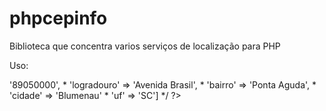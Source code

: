 phpcepinfo
==========

Biblioteca que concentra varios serviços de localização para PHP

Uso:

<?php 
	echo \Location::getArrayByCep('89050000');
	/**
		* array['cep'         => '89050000',
		* 		 'logradouro' => 'Avenida Brasil',
		* 		 'bairro'     => 'Ponta Aguda',
		* 		 'cidade'     => 'Blumenau'
		* 		 'uf'         => 'SC']
	 */
?>